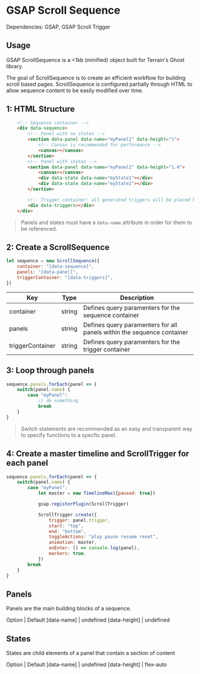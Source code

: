 # GSAP Scroll Sequence

Dependencies: GSAP, GSAP Scroll Trigger

## Usage

GSAP ScrollSequence is a <1kb (minified) object built for Terrain's Ghost library.

The goal of ScrollSequence is to create an efficient workflow for building scroll based pages. ScrollSequence is configured partially through HTML to allow sequence content to be easily modified over time.

## 1: HTML Structure

```HTML
    <!-- Sequence container -->
    <div data-sequence>
        <!-- Panel with no states -->
        <section data-panel data-name="myPanel1" data-height="1">
            <!-- Canvas is recommended for performance -->
            <canvas></canvas>
        </section>
        <!-- Panel with states -->
        <section data-panel data-name="myPanel2" data-height="1.4">
            <canvas></canvas>
            <div data-state data-name="myState1"></div>
            <div data-state data-name="myState2"></div>
        </section>

        <!-- Trigger container: all generated triggers will be placed here -->
        <div data-triggers></div>
    </div>
```

> Panels and states must have a `data-name` attribute in order for them to be referenced. 

## 2: Create a ScrollSequence

```javascript
let sequence = new ScrollSequence({
    container: "[data-sequence]",
    panels: "[data-panel]",
    triggerContainer: "[data-triggers]",
})
```

Key | Type | Description
------------ | ------------ | ------------
container | string | Defines query paramenters for the sequence container
panels | string | Defines query paramenters for all panels within the sequence container
triggerContainer | string | Defines query paramenters for the trigger container

## 3: Loop through panels

```javascript
sequence.panels.forEach(panel => {
    switch(panel.name) {
        case "myPanel":
            // do something
            break
    }
}
```

> Switch statements are recommended as an easy and transparent way to specify functions to a specfic panel. 

## 4: Create a master timeline and ScrollTrigger for each panel

```javascript
sequence.panels.forEach(panel => {
    switch(panel.name) {
        case "myPanel":
            let master = new TimelineMax({paused: true})

            gsap.registerPlugin(ScrollTrigger)

            ScrollTrigger.create({
                trigger: panel.trigger,
                start: "top",
                end: "bottom",
                toggleActions: "play pause resume reset",
                animation: master,    
                onEnter: () => console.log(panel),
                markers: true,
            })
        break
    }
}
```

## Panels

Panels are the main building blocks of a sequence.

Option | Default
[data-name] | undefined
[data-height] | undefined

## States

States are child elements of a panel that contain a section of content

Option | Default
[data-name] | undefined
[data-height] | flex-auto
